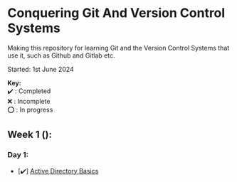 # Conquering Git And Version Control Systems
Making this repository for learning Git and the Version Control Systems that use it, such as Github and Gitlab etc.  

Started: 1st June 2024

**Key:**  
   ✔️ : Completed  
   ❌ : Incomplete  
   ⭕ : In progress  

## Week 1 ():
### Day 1:
- [✔️] [Active Directory Basics](https://tryhackme.com/module/hacking-active-directory)

